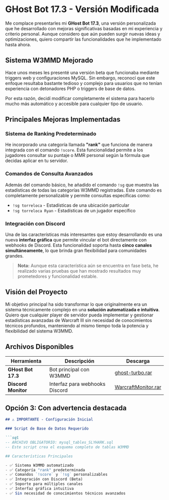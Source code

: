 # GHost Bot 17.3 - Versión Modificada

Me complace presentarles mi **GHost Bot 17.3**, una versión personalizada que he desarrollado con mejoras significativas basadas en mi experiencia y criterio personal. Aunque considero que aún pueden surgir nuevas ideas y optimizaciones, quiero compartir las funcionalidades que he implementado hasta ahora.

## Sistema W3MMD Mejorado

Hace unos meses les presenté una versión beta que funcionaba mediante triggers web y configuraciones MySQL. Sin embargo, reconocí que este enfoque resultaba bastante tedioso y complejo para usuarios que no tenían experiencia con detonadores PHP o triggers de base de datos.

Por esta razón, decidí modificar completamente el sistema para hacerlo mucho más automático y accesible para cualquier tipo de usuario.

## Principales Mejoras Implementadas

### Sistema de Ranking Predeterminado
He incorporado una categoría llamada **"rank"** que funciona de manera integrada con el comando `!score`. Esta funcionalidad permite a los jugadores consultar su puntaje o MMR personal según la fórmula que decidas aplicar en tu servidor.

### Comandos de Consulta Avanzados
Además del comando básico, he añadido el comando `!sg` que muestra las estadísticas de todas las categorías W3MMD registradas. Este comando es completamente personalizable y permite consultas específicas como:

- `!sg torreloca` - Estadísticas de una ubicación particular
- `!sg torreloca Ryan` - Estadísticas de un jugador específico

### Integración con Discord
Una de las características más interesantes que estoy desarrollando es una nueva **interfaz gráfica** que permite vincular el bot directamente con webhooks de Discord. Esta funcionalidad soporta hasta **cinco canales simultáneamente**, lo que brinda gran flexibilidad para comunidades grandes.

> **Nota:** Aunque esta característica aún se encuentra en fase beta, he realizado varias pruebas que han mostrado resultados muy prometedores y funcionalidad estable.

## Visión del Proyecto

Mi objetivo principal ha sido transformar lo que originalmente era un sistema técnicamente complejo en una **solución automatizada e intuitiva**. Quiero que cualquier player de servidor pueda implementar y gestionar estadísticas avanzadas de Warcraft III sin necesidad de conocimientos técnicos profundos, manteniendo al mismo tiempo toda la potencia y flexibilidad del sistema W3MMD.

## Archivos Disponibles

| Herramienta | Descripción | Descarga |
|-------------|-------------|----------|
| **GHost Bot 17.3** | Bot principal con W3MMD | [ghost-turbo.rar](https://www.mediafire.com/file/zbrv5g7lu21icbm/ghost-turbo.rar/file) |
| **Discord Monitor** | Interfaz para webhooks Discord | [WarcraftMonitor.rar](https://www.mediafire.com/file/141ke1k928rtqyk/WarcraftMonitor.rar/file) |

## **Opción 3: Con advertencia destacada**

```markdown
## ⚠️ IMPORTANTE - Configuración Inicial

### Script de Base de Datos Requerido

```sql
-- ARCHIVO OBLIGATORIO: mysql_tables_SLYHARK.sql
-- Este script crea el esquema completo de tablas W3MMD

## Características Principales

- ✅ Sistema W3MMD automatizado
- ✅ Categoría "rank" predeterminada
- ✅ Comandos `!score` y `!sg` personalizables
- ✅ Integración con Discord (Beta)
- ✅ Soporte para múltiples canales
- ✅ Interfaz gráfica intuitiva
- ✅ Sin necesidad de conocimientos técnicos avanzados
